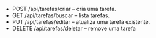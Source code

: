- POST /api/tarefas/criar – cria uma tarefa.
- GET /api/tarefas/buscar – lista tarefas.
- PUT /api/tarefas/editar – atualiza uma tarefa existente.
- DELETE /api/tarefas/deletar – remove uma tarefa
